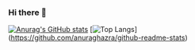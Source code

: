 ### Hi there 👋

[![Anurag's GitHub stats](https://github-readme-stats.vercel.app/api?username=retortpasta)](https://github.com/anuraghazra/github-readme-stats)
[![Top Langs](https://github-readme-stats.vercel.app/api/top-langs/?username=retortpasta&layout=compact)]
(https://github.com/anuraghazra/github-readme-stats)

<!--
**retortpasta/retortpasta** is a ✨ _special_ ✨ repository because its `README.md` (this file) appears on your GitHub profile.

Here are some ideas to get you started:

- 🔭 I’m currently working on ...
- 🌱 I’m currently learning ...
- 👯 I’m looking to collaborate on ...
- 🤔 I’m looking for help with ...
- 💬 Ask me about ...
- 📫 How to reach me: ...
- 😄 Pronouns: ...
- ⚡ Fun fact: ...
-->
